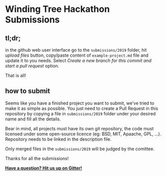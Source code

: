 # Winding Tree Hackathon Submissions

## tl;dr;

in the github web user interface go to the `submissions/2019` folder,
hit *upload files* button, copy/paste content of `example-project.md`
file and update it to you needs. Select *Create a new branch for this
commit and start a pull request* option.

That is all!

## how to submit

Seems like you have a finished project you want to submit,
we've tried to make it as simple as possible. You just need to
create a Pull Request in this repository by copying a file
in `submissions/2019` folder under your desired name and fill
all the details.

Bear in mind, all projects must have its own git repository,
the code must licensed under some open-source licence (eg: BSD,
MIT, Apaache, GPL, ...). Repository needs to be linked in the
description file.

Only merged files in the `submissions/2019` will be judged by
the comittee.

Thanks for all the submissions!

[**Have a question? Hit us up on Gitter!**](https://gitter.im/windingtree/lisbon-2019-support)

